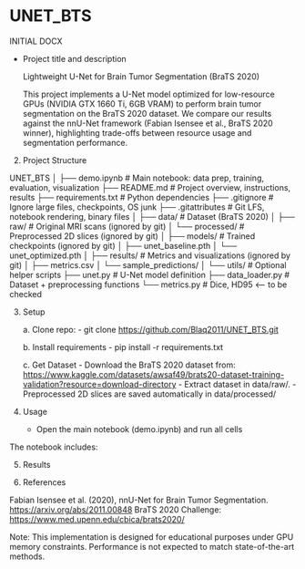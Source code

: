 # UNET_BTS

INITIAL DOCX
- Project title and description

    Lightweight U-Net for Brain Tumor Segmentation (BraTS 2020)

    This project implements a U-Net model optimized for low-resource GPUs (NVIDIA GTX 1660 Ti, 6GB VRAM) to perform brain tumor segmentation on the BraTS 2020 dataset.
    We compare our results against the nnU-Net framework (Fabian Isensee et al., BraTS 2020 winner), highlighting trade-offs between resource usage and segmentation performance.

2. Project Structure

UNET_BTS
│
├── demo.ipynb              # Main notebook: data prep, training, evaluation, visualization
├── README.md               # Project overview, instructions, results
├── requirements.txt        # Python dependencies
├── .gitignore              # Ignore large files, checkpoints, OS junk
├── .gitattributes          # Git LFS, notebook rendering, binary files
│
├── data/                   # Dataset (BraTS 2020)
│   ├── raw/                # Original MRI scans (ignored by git)
│   └── processed/          # Preprocessed 2D slices (ignored by git)
│
├── models/                 # Trained checkpoints (ignored by git)
│   ├── unet_baseline.pth
│   └── unet_optimized.pth
│
├── results/                # Metrics and visualizations (ignored by git)
│   ├── metrics.csv
│   └── sample_predictions/
│
└── utils/                  # Optional helper scripts
    ├── unet.py             # U-Net model definition
    ├── data_loader.py      # Dataset + preprocessing functions
    └── metrics.py          # Dice, HD95 <-- to be checked


3. Setup

    a. Clone repo:
        - git clone https://github.com/Blaq2011/UNET_BTS.git

    b. Install requirements
        - pip install -r requirements.txt

    c. Get Dataset
        - Download the BraTS 2020 dataset from: https://www.kaggle.com/datasets/awsaf49/brats20-dataset-training-validation?resource=download-directory 
        - Extract dataset in data/raw/.
        - Preprocessed 2D slices are saved automatically in data/processed/


4. Usage
    - Open the main notebook (demo.ipynb) and run all cells

The notebook includes:
<!-- Data preprocessing (2D slices, normalization, augmentation)
Training baseline U-Net
Training optimized U-Net
Evaluation (Dice, IoU, Hausdorff distance)
Visualization of predictions vs. ground truth -->

5. Results

<!-- | Model             | Dice (Whole Tumor) | IoU  | Notes                        |
| ----------------- | ------------------ | ---- | ---------------------------- |
| Baseline U-Net    | XX.XX              | XX.X | Small filters, limited GPU   |
| Optimized U-Net   | XX.XX              | XX.X | With augmentations + dropout |
| nnU-Net (Fabian+) | \~0.88–0.90        | --   | BraTS 2020 winner            | -->


<!-- Qualitative Results
    (Example figure to be added here)

    Input MRI | Ground Truth | Baseline Prediction | Optimized Prediction -->

6. References

Fabian Isensee et al. (2020), nnU-Net for Brain Tumor Segmentation. https://arxiv.org/abs/2011.00848 
BraTS 2020 Challenge: https://www.med.upenn.edu/cbica/brats2020/


Note: This implementation is designed for educational purposes under GPU memory constraints. Performance is not expected to match state-of-the-art methods.
